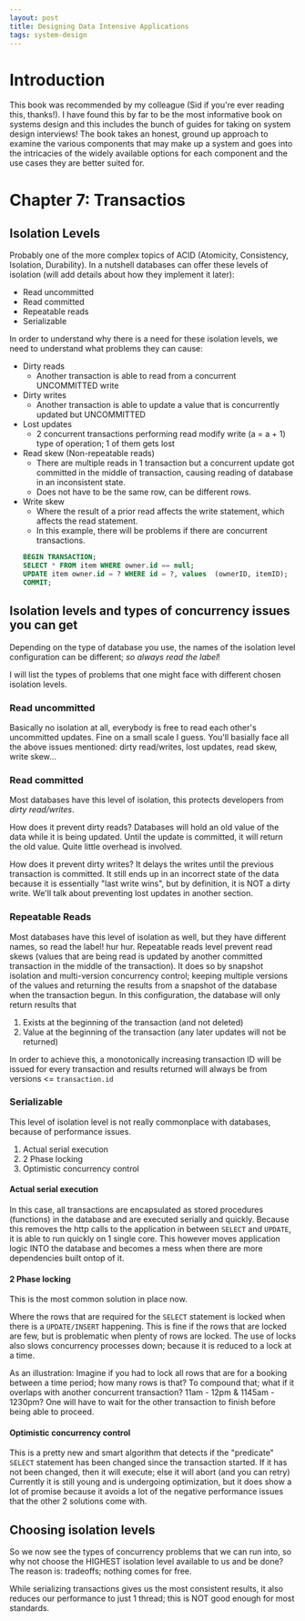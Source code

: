 ```yaml
---
layout: post
title: Designing Data Intensive Applications
tags: system-design
---
```


# Introduction

This book was recommended by my colleague (Sid if you're ever reading this, thanks!).
I have found this by far to be the most informative book on systems design and this includes the bunch of guides for taking on system design interviews!
The book takes an honest, ground up approach to examine the various components that may make up a system and goes into the intricacies of the widely available options for each component and the use cases they are better suited for.

# Chapter 7: Transactios

## Isolation Levels

Probably one of the more complex topics of ACID (Atomicity, Consistency, Isolation, Durability).
In a nutshell databases can offer these levels of isolation (will add details about how they implement it later):

- Read uncommitted
- Read committed
- Repeatable reads
- Serializable

In order to understand why there is a need for these isolation levels, we need to understand what problems they can cause:

- Dirty reads
  - Another transaction is able to read from a concurrent UNCOMMITTED write
- Dirty writes
  - Another transaction is able to update a value that is concurrently updated but UNCOMMITTED
- Lost updates
  - 2 concurrent transactions performing read modify write (a = a + 1) type of operation; 1 of them gets lost
- Read skew (Non-repeatable reads)
  - There are multiple reads in 1 transaction but a concurrent update got committed in the middle of transaction, causing reading of database in an inconsistent state.
  - Does not have to be the same row, can be different rows.
- Write skew
  - Where the result of a prior read affects the write statement, which affects the read statement.
  - In this example, there will be problems if there are concurrent transactions.
  ```sql
  BEGIN TRANSACTION;
  SELECT * FROM item WHERE owner.id == null;
  UPDATE item owner.id = ? WHERE id = ?, values  (ownerID, itemID);
  COMMIT;
  ```

## Isolation levels and types of concurrency issues you can get

Depending on the type of database you use, the names of the isolation level configuration can be different; _so always read the label_!

I will list the types of problems that one might face with different chosen isolation levels.

### Read uncommitted

Basically no isolation at all, everybody is free to read each other's uncommitted updates. Fine on a small scale I guess. You'll basially face all the above issues mentioned: dirty read/writes, lost updates, read skew, write skew...

### Read committed

Most databases have this level of isolation, this protects developers from _dirty read/writes_.

How does it prevent dirty reads?
Databases will hold an old value of the data while it is being updated. Until the update is committed, it will return the old value. Quite little overhead is involved.

How does it prevent dirty writes?
It delays the writes until the previous transaction is committed. It still ends up in an incorrect state of the data because it is essentially "last write wins", but by definition, it is NOT a dirty write.
We'll talk about preventing lost updates in another section.

### Repeatable Reads

Most databases have this level of isolation as well, but they have different names, so read the label! hur hur.
Repeatable reads level prevent read skews (values that are being read is updated by another committed transaction in the middle of the transaction).
It does so by snapshot isolation and multi-version concurrency control; keeping multiple versions of the values and returning the results from a snapshot of the database when the transaction begun.
In this configuration, the database will only return results that

1. Exists at the beginning of the transaction (and not deleted)
2. Value at the beginning of the transaction (any later updates will not be returned)

In order to achieve this, a monotonically increasing transaction ID will be issued for every transaction and results returned will always be from versions <= `transaction.id`

### Serializable

This level of isolation level is not really commonplace with databases, because of performance issues.

1. Actual serial execution
2. 2 Phase locking
3. Optimistic concurrency control

#### Actual serial execution

In this case, all transactions are encapsulated as stored procedures (functions) in the database and are executed serially and quickly.
Because this removes the http calls to the application in between `SELECT` and `UPDATE`, it is able to run quickly on 1 single core.
This however moves application logic INTO the database and becomes a mess when there are more dependencies built ontop of it.

#### 2 Phase locking

This is the most common solution in place now.

Where the rows that are required for the `SELECT` statement is locked when there is a `UPDATE/INSERT` happening.
This is fine if the rows that are locked are few, but is problematic when plenty of rows are locked. The use of locks also slows concurrency processes down; because it is reduced to a lock at a time.

As an illustration: Imagine if you had to lock all rows that are for a booking between a time period; how many rows is that? To compound that; what if it overlaps with another concurrent transaction? 11am - 12pm & 1145am - 1230pm? One will have to wait for the other transaction to finish before being able to proceed.

#### Optimistic concurrency control

This is a pretty new and smart algorithm that detects if the "predicate" `SELECT` statement has been changed since the transaction started.
If it has not been changed, then it will execute; else it will abort (and you can retry)
Currently it is still young and is undergoing optimization, but it does show a lot of promise because it avoids a lot of the negative performance issues that the other 2 solutions come with.

## Choosing isolation levels

So we now see the types of concurrency problems that we can run into, so why not choose the HIGHEST isolation level available to us and be done?
The reason is: tradeoffs; nothing comes for free.

While serializing transactions gives us the most consistent results, it also reduces our performance to just 1 thread; this is NOT good enough for most standards.
